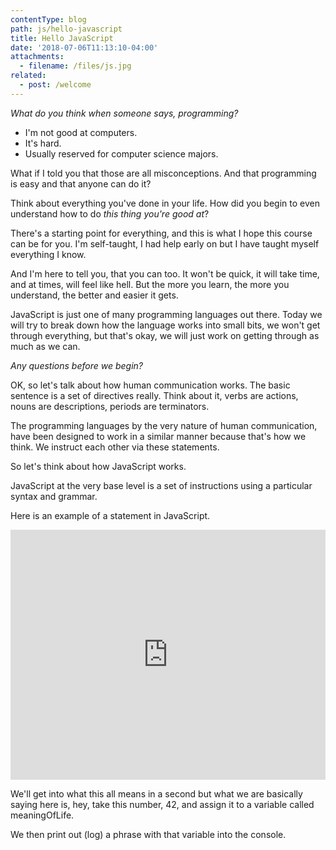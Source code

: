 ```yaml
---
contentType: blog
path: js/hello-javascript
title: Hello JavaScript
date: '2018-07-06T11:13:10-04:00'
attachments:
  - filename: /files/js.jpg
related:
  - post: /welcome
---
```

*What do you think when someone says, programming?*

- I'm not good at computers.
- It's hard.
- Usually reserved for computer science majors.

What if I told you that those are all misconceptions. And that programming is easy and that anyone can do it?

Think about everything you've done in your life. How did you begin to even understand how to do _this thing you're good at_?

There's a starting point for everything, and this is what I hope this course can be for you. I'm self-taught, I had help early on but I have taught myself everything I know.

And I'm here to tell you, that you can too. It won't be quick, it will take time, and at times, will feel like hell. But the more you learn, the more you understand, the better and easier it gets.

JavaScript is just one of many programming languages out there. Today we will try to break down how the language works into small bits, we won't get through everything, but that's okay, we will just work on getting through as much as we can.

*Any questions before we begin?*

OK, so let's talk about how human communication works. The basic sentence is a set of directives really. Think about it, verbs are actions, nouns are descriptions, periods are terminators.

The programming languages by the very nature of human communication, have been designed to work in a similar manner because that's how we think. We instruct each other via these statements.

So let's think about how JavaScript works.

JavaScript at the very base level is a set of instructions using a particular syntax and grammar.

Here is an example of a statement in JavaScript.

<iframe height="400px" width="100%" src="https://repl.it/@erikreyna/js-001?lite=true" scrolling="no" frameborder="no" allowtransparency="true" allowfullscreen="true" sandbox="allow-forms allow-pointer-lock allow-popups allow-same-origin allow-scripts allow-modals"></iframe>

We'll get into what this all means in a second but what we are basically saying here is, hey, take this number, 42, and assign it to a variable called meaningOfLife.

We then print out (log) a phrase with that variable into the console.
